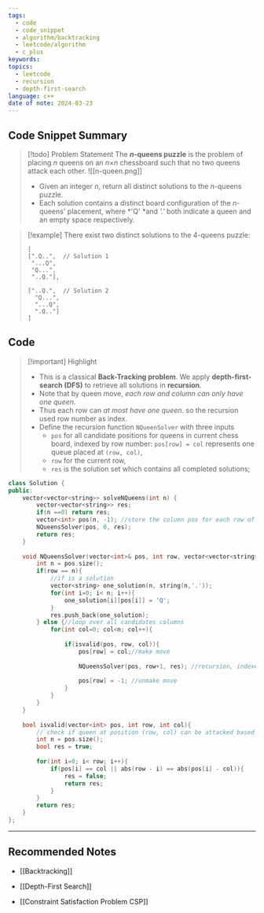 ```yaml
---
tags:
  - code
  - code_snippet
  - algorithm/backtracking
  - leetcode/algorithm
  - c_plus
keywords: 
topics:
  - leetcode
  - recursion
  - depth-first-search
language: c++
date of note: 2024-03-23
---
```


## Code Snippet Summary

>[!todo] Problem Statement
>The **_n_-queens puzzle** is the problem of placing _n_ queens on an _n_×_n_ chessboard such that no two queens attack each other.
>![[n-queen.png]]
>
>- Given an integer _n_, return all distinct solutions to the _n_-queens puzzle.
>- Each solution contains a distinct board configuration of the _n_-queens' placement, where *'Q' *and *'.'* both indicate a queen and an empty space respectively.

>[!example]
>There exist two distinct solutions to the 4-queens puzzle:
> ```
> [  
> [".Q..",  // Solution 1
>  "...Q",
>  "Q...",
>  "..Q."],
> 
> ["..Q.",  // Solution 2
>   "Q...",
>   "...Q",
>   ".Q.."]
> ]
> ```


## Code

>[!important] Highlight
>- This is a classical **Back-Tracking problem**. We apply **depth-first-search (DFS)** to retrieve all solutions in **recursion**.
>- Note that by queen move, *each row and column can only have one queen.*
>- Thus each row can *at most have one queen*. so the recursion used row number as index.
>- Define the recursion function `NQueenSolver` with three inputs 
>	- `pos` for all candidate positions for queens in current chess board, indexed by row number: `pos[row] = col` represents one queue placed at `(row, col)`, 
>	- `row` for the current row, 
>	- `res` is the solution set which contains all completed solutions; 



```c++
class Solution {
public:
	vector<vector<string>> solveNQueens(int n) {
		vector<vector<string>> res;
		if(n ==0) return res;
		vector<int> pos(n, -1); //store the column pos for each row of queen
		NQueensSolver(pos, 0, res);
		return res;
	}
	
	void NQueensSolver(vector<int>& pos, int row, vector<vector<string>>& res){
		int n = pos.size();
		if(row == n){
			//if is a solution
			vector<string> one_solution(n, string(n,'.'));
			for(int i=0; i< n; i++){
				one_solution[i][pos[i]] = 'Q';
			}
			res.push_back(one_solution);
		} else {//loop over all candidates columns
			for(int col=0; col<n; col++){
			
				if(isvalid(pos, row, col)){
					pos[row] = col;//make move
					
					NQueensSolver(pos, row+1, res); //recursion, indexed by row
					
					pos[row] = -1; //unmake move
				}
			}
		}
	}
	
	bool isvalid(vector<int> pos, int row, int col){
		// check if queen at position (row, col) can be attacked based on existing positions pos
		int n = pos.size();
		bool res = true;
		
		for(int i=0; i< row; i++){
			if(pos[i] == col || abs(row - i) == abs(pos[i] - col)){
				res = false;
				return res;
			}
		}
		return res;
	}
};
```




-----------
##  Recommended Notes


- [[Backtracking]]
- [[Depth-First Search]]

- [[Constraint Satisfaction Problem CSP]]